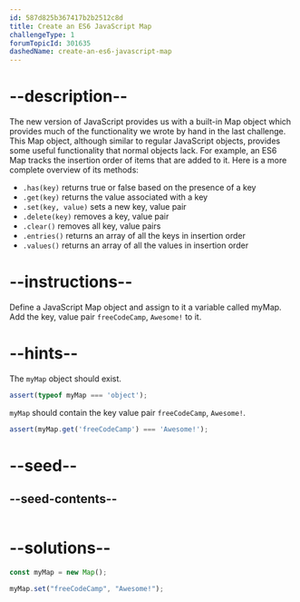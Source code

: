 ```yaml
---
id: 587d825b367417b2b2512c8d
title: Create an ES6 JavaScript Map
challengeType: 1
forumTopicId: 301635
dashedName: create-an-es6-javascript-map
---
```


# --description--

The new version of JavaScript provides us with a built-in Map object which provides much of the functionality we wrote by hand in the last challenge. This Map object, although similar to regular JavaScript objects, provides some useful functionality that normal objects lack. For example, an ES6 Map tracks the insertion order of items that are added to it. Here is a more complete overview of its methods:

- `.has(key)` returns true or false based on the presence of a key
- `.get(key)` returns the value associated with a key
- `.set(key, value)` sets a new key, value pair
- `.delete(key)` removes a key, value pair
- `.clear()` removes all key, value pairs
- `.entries()` returns an array of all the keys in insertion order
- `.values()` returns an array of all the values in insertion order

# --instructions--

Define a JavaScript Map object and assign to it a variable called myMap. Add the key, value pair `freeCodeCamp`, `Awesome!` to it.

# --hints--

The `myMap` object should exist.

```js
assert(typeof myMap === 'object');
```

`myMap` should contain the key value pair `freeCodeCamp`, `Awesome!`.

```js
assert(myMap.get('freeCodeCamp') === 'Awesome!');
```

# --seed--

## --seed-contents--

```js

```

# --solutions--

```js
const myMap = new Map();

myMap.set("freeCodeCamp", "Awesome!");
```
